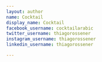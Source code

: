 ```yaml
---
layout: author
name: Cocktail
display_name: Cocktail
facebook_username: cocktailarabic
twitter_username: thiagorossener
instagram_username: thiagorossener
linkedin_username: thiagorossener

---
```


